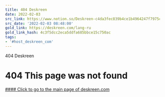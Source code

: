 ```yaml
---
title: 404 Deskreen
date: 2022-02-03
src_link: https://www.notion.so/Deskreen-c4da3fec839b4ce1b4964247f7975ce8
src_date: '2022-02-03 08:48:00'
gold_link: https://deskreen.com/lang-ru
gold_link_hash: 4c3f5dcc2eca5ddfa685bbce15c750ac
tags:
- '#host_deskreen_com'
---
```



















404 Deskreen






404 This page was not found
===========================


[#### Click to go to the main page of deskreen.com](https://deskreen.com)